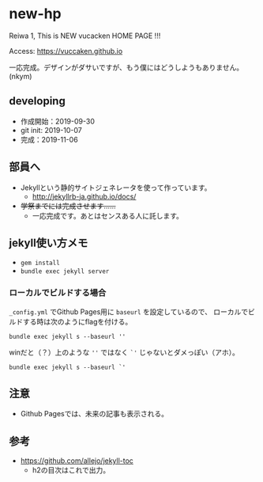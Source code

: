 # new-hp

Reiwa 1, This is NEW vucacken HOME PAGE !!!

Access: https://vuccaken.github.io

一応完成。デザインがダサいですが、もう僕にはどうしようもありません。(nkym)

## developing

- 作成開始：2019-09-30
- git init: 2019-10-07
- 完成：2019-11-06


## 部員へ

- Jekyllという静的サイトジェネレータを使って作っています。
  - http://jekyllrb-ja.github.io/docs/
- ~~学祭までには完成させます......~~
  - 一応完成です。あとはセンスある人に託します。


## jekyll使い方メモ

- `gem install`
- `bundle exec jekyll server`

### ローカルでビルドする場合

`_config.yml` でGithub Pages用に `baseurl` を設定しているので、
ローカルでビルドする時は次のようにflagを付ける。

```
bundle exec jekyll s --baseurl ''
```

winだと（？）上のような `''` ではなく `` `' `` じゃないとダメっぽい（アホ）。

```
bundle exec jekyll s --baseurl `'
```

## 注意

- Github Pagesでは、未来の記事も表示される。

## 参考

- https://github.com/allejo/jekyll-toc
  - h2の目次はこれで出力。
